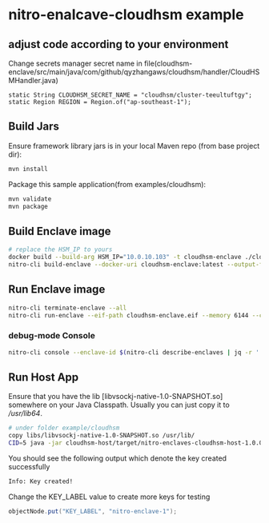 # nitro-enalcave-cloudhsm example

## adjust code according to your environment

Change secrets manager secret name in file(cloudhsm-enclave/src/main/java/com/github/qyzhangaws/cloudhsm/handler/CloudHSMHandler.java)

```
static String CLOUDHSM_SECRET_NAME = "cloudhsm/cluster-teeultuftgy";
static Region REGION = Region.of("ap-southeast-1");
```

## Build Jars

Ensure framework library jars is in your local Maven repo (from base project dir):

```bash
mvn install
```

Package this sample application(from examples/cloudhsm):

```bash
mvn validate
mvn package
```

## Build Enclave image 

```bash
# replace the HSM_IP to yours
docker build --build-arg HSM_IP="10.0.10.103" -t cloudhsm-enclave ./cloudhsm-enclave
nitro-cli build-enclave --docker-uri cloudhsm-enclave:latest --output-file cloudhsm-enclave.eif
```

## Run Enclave image

```bash
nitro-cli terminate-enclave --all
nitro-cli run-enclave --eif-path cloudhsm-enclave.eif --memory 6144 --cpu-count 4 --enclave-cid 5 --debug-mode
```

### debug-mode Console

```bash
nitro-cli console --enclave-id $(nitro-cli describe-enclaves | jq -r '.[0].EnclaveID')
```

## Run Host App

Ensure that you have  the lib [libvsockj-native-1.0-SNAPSHOT.so] somewhere on your Java Classpath. Usually you can just copy it to */usr/lib64*.

```bash
# under folder example/cloudhsm
copy libs/libvsockj-native-1.0-SNAPSHOT.so /usr/lib/
CID=5 java -jar cloudhsm-host/target/nitro-enclaves-cloudhsm-host-1.0.0-SNAPSHOT.jar
```

You should see the following output which denote the key created successfully

```bash
Info: Key created!
```

Change the KEY_LABEL value to create more keys for testing
```java
objectNode.put("KEY_LABEL", "nitro-enclave-1");
```